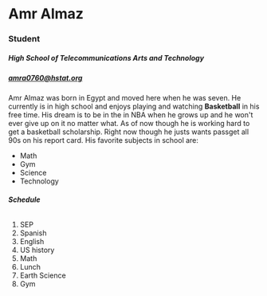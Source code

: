 # Amr Almaz  
### Student  
##### High School of Telecommunications Arts and Technology  
##### amra0760@hstat.org  
Amr Almaz was born in Egypt and moved here when he was seven. He currently is in high school and enjoys playing and watching **Basketball** in his free time. His dream is to be in the in NBA when he grows up and he won't ever give up on it no matter what. As of now though he is working hard to get a basketball scholarship. Right now though he justs wants passget all 90s on his report card. His favorite subjects in school are: 
* Math
* Gym
* Science
* Technology
###### **Schedule**  
1. SEP
2. Spanish
3. English
4. US history
5. Math
6. Lunch
7. Earth Science
8. Gym